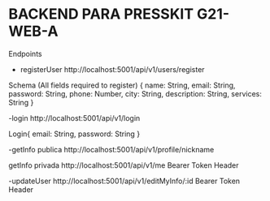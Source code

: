 # BACKEND PARA PRESSKIT G21-WEB-A

Endpoints

- registerUser
http://localhost:5001/api/v1/users/register

Schema (All fields required to register) {
name: String,
email: String,
password: String,
phone: Number,
city: String,
description: String,
services: String
}


-login
http://localhost:5001/api/v1/login

Login{
email: String,
password: String
}

-getInfo publica
http://localhost:5001/api/v1/profile/nickname


getInfo privada
http://localhost:5001/api/v1/me
Bearer Token Header


-updateUser
http://localhost:5001/api/v1/editMyInfo/:id
Bearer Token Header
